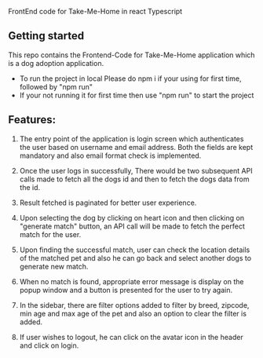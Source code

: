 FrontEnd code for Take-Me-Home in react Typescript

## Getting started

This repo contains the Frontend-Code for Take-Me-Home application which is a dog adoption application.
- To run the project in local Please do npm i if your using for first time,
  followed by "npm run"
- If your not running it for first time then use "npm run" to start the project

## Features:

1. The entry point of the application is login screen which authenticates the user based on username and email address. Both the fields are kept mandatory and also email format check is implemented.

2. Once the user logs in successfully, There would be two subsequent API calls made to fetch all the dogs id and then to fetch the dogs data from the id.

3. Result fetched is paginated for better user experience.

4. Upon selecting the dog by clicking on heart icon and then clicking on "generate match" button, an API call will be made to fetch the perfect match for the user.

5. Upon finding the successful match, user can check the location details of the matched pet and also he can go back and select another dogs to generate new match.

6. When no match is found, appropriate error message is display on the popup window and a button is presented for the user to try again.

7. In the sidebar, there are filter options added to filter by breed, zipcode, min age and max age of the pet and also an option to clear the filter is added.

8. If user wishes to logout, he can click on the avatar icon in the header and click on login.

